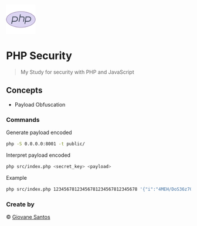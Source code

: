 <img src="./php.png" width="80" height="80" alt="logo" />

# PHP Security 

> My Study for security with PHP and JavaScript

## Concepts

- Payload Obfuscation

### Commands

Generate payload encoded
```bash
php -S 0.0.0.0:8001 -t public/
```

Interpret payload encoded
```bash
php src/index.php <secret_key> <payload>
```

Example
```bash
php src/index.php 12345678123456781234567812345678 '{"i":"4MEH/DoS36z7OD/L","t":"0Gux8CtxlcuwoWzqG5LDRQ==","d":"eOqEfQzwsJVMbk6D0SS8cdz+uyrgvg=="}'
```

### Create by
© [Giovane Santos](https://giovanesantossilva.github.io)